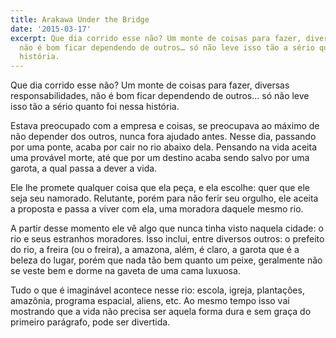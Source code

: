 ```yaml
---
title: Arakawa Under the Bridge
date: '2015-03-17'
excerpt: Que dia corrido esse não? Um monte de coisas para fazer, diversas responsabilidades,
  não é bom ficar dependendo de outros… só não leve isso tão a sério quanto foi nessa
  história.
---
```




Que dia corrido esse não? Um monte de coisas para fazer, diversas
responsabilidades, não é bom ficar dependendo de outros… só não leve
isso tão a sério quanto foi nessa história.

Estava preocupado com a empresa e coisas, se preocupava ao máximo de não
depender dos outros, nunca fora ajudado antes. Nesse dia, passando por
uma ponte, acaba por cair no rio abaixo dela. Pensando na vida aceita
uma provável morte, até que por um destino acaba sendo salvo por uma
garota, a qual passa a dever a vida.

Ele lhe promete qualquer coisa que ela peça, e ela escolhe: quer que ele
seja seu namorado. Relutante, porém para não ferir seu orgulho, ele
aceita a proposta e passa a viver com ela, uma moradora daquele mesmo
rio.

A partir desse momento ele vê algo que nunca tinha visto naquela cidade:
o rio e seus estranhos moradores. Isso inclui, entre diversos outros: o
prefeito do rio, a freira (ou o freira), a amazona, além, é claro, a
garota que é a beleza do lugar, porém que nada tão bem quanto um peixe,
geralmente não se veste bem e dorme na gaveta de uma cama luxuosa.

Tudo o que é imaginável acontece nesse rio: escola, igreja, plantações,
amazônia, programa espacial, aliens, etc. Ao mesmo tempo isso vai
mostrando que a vida não precisa ser aquela forma dura e sem graça do
primeiro parágrafo, pode ser divertida.


